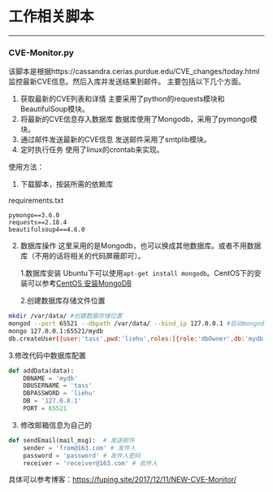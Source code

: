 # 工作相关脚本


***
### CVE-Monitor.py
该脚本是根据https://cassandra.cerias.purdue.edu/CVE_changes/today.html 监控最新CVE信息。然后入库并发送结果到邮件。
主要包括以下几个方面。
1. 获取最新的CVE列表和详情
主要采用了python的requests模块和BeautifulSoup模块。
2. 将最新的CVE信息存入数据库
数据库使用了Mongodb，采用了pymongo模块。
3. 通过邮件发送最新的CVE信息
发送邮件采用了smtplib模块。
4. 定时执行任务
使用了linux的crontab来实现。



使用方法：

1. 下载脚本，按装所需的依赖库

requirements.txt
```
pymongo==3.6.0
requests==2.18.4
beautifulsoup4==4.6.0
```
2. 数据库操作
	这里采用的是Mongodb，也可以换成其他数据库。或者不用数据库（不用的话将相关的代码屏蔽即可）。
    
    1.数据库安装
	Ubuntu下可以使用`apt-get install mongodb`。CentOS下的安装可以参考[CentOS 安装MongoDB](http://blog.csdn.net/yima1006/article/details/9840239)
    
    2.创建数据库存储文件位置
```bash
mkdir /var/data/ #创建数据存储位置
mongod --port 65521 --dbpath /var/data/ --bind_ip 127.0.0.1 #启动mongodb，指定端口和路径，且仅本机可连
mongo 127.0.0.1:65521/mydb 
db.createUser({user:'tass',pwd:'liehu',roles:[{role:'dbOwner',db:'mydb'}]}) #添加认证
```
3.修改代码中数据库配置
```python
def addData(data):
    DBNAME = 'mydb'
    DBUSERNAME = 'tass'
    DBPASSWORD = 'liehu'
    DB = '127.0.0.1'
    PORT = 65521
```
3. 修改邮箱信息为自己的

```python
def sendEmail(mail_msg):  # 发送邮件
    sender = 'from@163.com' # 发件人
    password = 'password' # 发件人密码
    receiver = 'receiver@163.com' # 收件人
```
具体可以参考博客：https://fuping.site/2017/12/11/NEW-CVE-Monitor/

